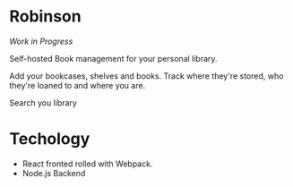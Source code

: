 # Robinson

_Work in Progress_

Self-hosted Book management for your personal library.

Add your bookcases, shelves and books. Track where they're stored, who they're loaned to and where you are.

Search you library

# Techology

-   React fronted rolled with Webpack.
-   Node.js Backend

